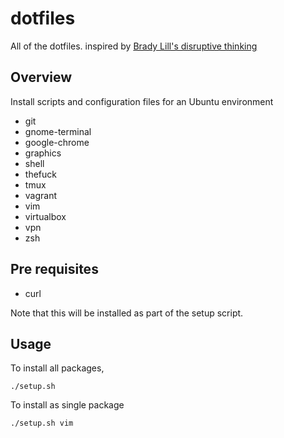 # dotfiles

All of the dotfiles. inspired by [Brady Lill's disruptive thinking](https://github.com/bradylill/dotfiles)

## Overview

Install scripts and configuration files for an Ubuntu environment

- git
- gnome-terminal
- google-chrome
- graphics
- shell
- thefuck
- tmux
- vagrant
- vim
- virtualbox
- vpn
- zsh

## Pre requisites

- curl

Note that this will be installed as part of the setup script.

## Usage

To install all packages,

    ./setup.sh

To install as single package

    ./setup.sh vim
